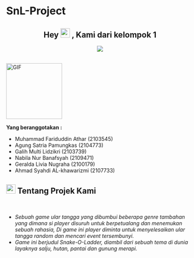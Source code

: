 # SnL-Project
<h2 align="center">Hey <img src="https://media.giphy.com/media/hvRJCLFzcasrR4ia7z/giphy.gif" width="25px"> , Kami dari kelompok 1</a></h2>
<p align="center">
</p>

<p align="center">
  <a href="https://github.com/DenverCoder1/readme-typing-svg"><img src="https://readme-typing-svg.herokuapp.com?lines=Mekatronika+dan+Kecerdasan+Buatan;MKB+3B;OOP;Muhammad+Fariduddin+Athar;Agung+Satria+Pamungkas;Galih+Multi+Lidzikri;Nabila+Nur+Banafsyah;Geralda+Livia+Nugraha;Ahmad+Syahdi+alkhawarizmi&center=true&width=500&height=50"></a>
</p>

<br>

<img align="center" height="150rem" alt="GIF" src="https://media4.giphy.com/media/RbDKaczqWovIugyJmW/200w.webp?cid=ecf05e47yrznhyd4w1cnwbe3hlilpmls3c0mrsymhdzmzp5z&rid=200w.webp" />

**Yang beranggotakan :**
-   Muhammad Fariduddin Athar (2103545)
-   Agung Satria Pamungkas (2104773)
-   Galih Multi Lidzikri (2103739)
-   Nabila Nur Banafsyah (2109471)
-   Geralda Livia Nugraha (2100179)
-   Ahmad Syahdi AL-khawarizmi (2107733)

## <img src="https://media2.giphy.com/media/QssGEmpkyEOhBCb7e1/giphy.gif?cid=ecf05e47a0n3gi1bfqntqmob8g9aid1oyj2wr3ds3mg700bl&rid=giphy.gif" width ="25"><b> Tentang Projek Kami</b>
<br>

<p align="center">

* *Sebuah game ular tangga yang dibumbui beberapa genre tambahan yang dimana si player*
*disuruh untuk berpetualang dan menemukan sebuah rahasia, Di game ini player diminta untuk menyelesaikan ular tangga random dan mencari event tersembunyi.*
* *Game ini berjudul Snake-O-Ladder, diambil dari sebuah tema di dunia layaknya salju, hutan, pantai dan gunung merapi.*

